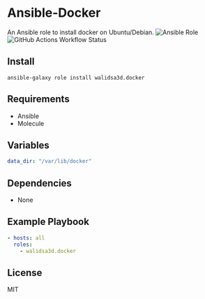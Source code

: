 Ansible-Docker
=========

An Ansible role to install docker on Ubuntu/Debian.
![Ansible Role](https://img.shields.io/ansible/role/d/walidsa3d/docker)
![GitHub Actions Workflow Status](https://img.shields.io/github/actions/workflow/status/walidsa3d/ansible-docker/main.yml)

Install
------------
```
ansible-galaxy role install walidsa3d.docker

```

Requirements
------------

- Ansible
- Molecule

Variables
--------------
```yaml
data_dir: "/var/lib/docker"
```

Dependencies
------------
- None

Example Playbook
----------------
```yaml
- hosts: all
  roles:
    - walidsa3d.docker
```
License
-------

MIT